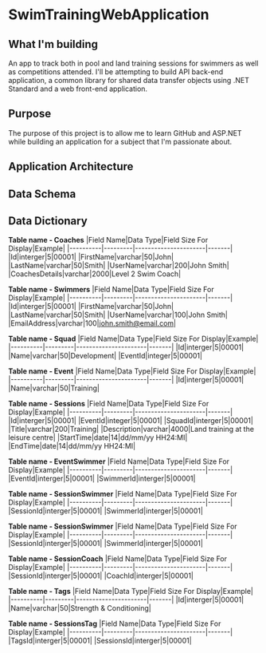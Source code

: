 # SwimTrainingWebApplication

## What I'm building

An app to track both in pool and land training sessions for swimmers as well as competitions attended. I'll be attempting to build API back-end application, a common library for shared data transfer objects using .NET Standard and a web front-end application.

## Purpose

The purpose of this project is to allow me to learn GitHub and ASP.NET while building an application for a subject that I'm passionate about. 

## Application Architecture

## Data Schema

## Data Dictionary

**Table name - Coaches**
|Field Name|Data Type|Field Size For Display|Example|
|----------|---------|----------------------|-------|
|Id|interger|5|00001|
|FirstName|varchar|50|John|
|LastName|varchar|50|Smith|
|UserName|varchar|200|John Smith|
|CoachesDetails|varchar|2000|Level 2 Swim Coach|

**Table name - Swimmers**
|Field Name|Data Type|Field Size For Display|Example|
|----------|---------|----------------------|-------|
|Id|interger|5|00001|
|FirstName|varchar|50|John|
|LastName|varchar|50|Smith|
|UserName|varchar|100|John Smith|
|EmailAddress|varchar|100|john.smith@email.com|

**Table name - Squad**
|Field Name|Data Type|Field Size For Display|Example|
|----------|---------|----------------------|-------|
|Id|interger|5|00001|
|Name|varchar|50|Development|
|EventId|integer|5|00001|

**Table name - Event**
|Field Name|Data Type|Field Size For Display|Example|
|----------|---------|----------------------|-------|
|Id|interger|5|00001|
|Name|varchar|50|Training|

**Table name - Sessions**
|Field Name|Data Type|Field Size For Display|Example|
|----------|---------|----------------------|-------|
|Id|interger|5|00001|
|EventId|integer|5|00001|
|SquadId|interger|5|00001|
|Title|varchar|200|Training|
|Description|varchar|4000|Land training at the leisure centre|
|StartTime|date|14|dd/mm/yy HH24:MI|
|EndTime|date|14|dd/mm/yy HH24:MI|

**Table name - EventSwimmer**
|Field Name|Data Type|Field Size For Display|Example|
|----------|---------|----------------------|-------|
|EventId|interger|5|00001|
|SwimmerId|interger|5|00001|

**Table name - SessionSwimmer**
|Field Name|Data Type|Field Size For Display|Example|
|----------|---------|----------------------|-------|
|SessionId|interger|5|00001|
|SwimmerId|interger|5|00001|

**Table name - SessionSwimmer**
|Field Name|Data Type|Field Size For Display|Example|
|----------|---------|----------------------|-------|
|SessionId|interger|5|00001|
|SwimmerId|interger|5|00001|

**Table name - SessionCoach**
|Field Name|Data Type|Field Size For Display|Example|
|----------|---------|----------------------|-------|
|SessionId|interger|5|00001|
|CoachId|interger|5|00001|

**Table name - Tags**
|Field Name|Data Type|Field Size For Display|Example|
|----------|---------|----------------------|-------|
|Id|interger|5|00001|
|Name|varchar|50|Strength & Conditioning|

**Table name - SessionsTag**
|Field Name|Data Type|Field Size For Display|Example|
|----------|---------|----------------------|-------|
|TagsId|interger|5|00001|
|SessionsId|interger|5|00001|
